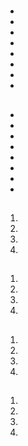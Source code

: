 # 



> 

[]()

## 

- 
- 
- 
- 
- 
- 
- 
- 

## 

- 
- 
- 
- 
- 
- 
- 
- 

## 

[]()

1. 
2. 
3. 
4. 

## 

[]()

1. 
2. 
3. 
4. 

## []()

1. 
2. 
3. 
4. 

## []()

1. 
2. 
3. 
4. 

## 

[]()

## 

[]()

## 

> 



### 



### 





### 

> 

[]()

![]()

![]()

![]()

![]()

